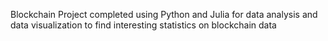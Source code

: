 Blockchain Project completed using Python and Julia for data analysis and data visualization to find interesting statistics on blockchain data
